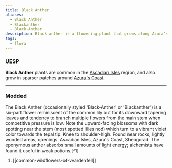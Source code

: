 ```yaml
---
title: Black Anther
aliases:
  - Black Anther
  - Blackanther
  - Black-Anther
description: Black anther is a flowering plant that grows along Azura's Coast.
tags:
  - flora
---
```

### [UESP](https://en.uesp.net/wiki/Morrowind:Black_Anther)
**Black Anther** plants are common in the [Ascadian Isles](https://en.uesp.net/wiki/Morrowind:Ascadian_Isles "Morrowind:Ascadian Isles") region, and also grow in sparser patches around [Azura's Coast](https://en.uesp.net/wiki/Morrowind:Azura%27s_Coast "Morrowind:Azura's Coast").

***
### Modded
The Black Anther (occasionally styled 'Black-Anther' or 'Blackanther') is a six-part flower reminiscent of the common lily but for its downward tapering leaves and tendency to branch multiple flowers from the main stem when competitive pressure is low. Note the upward-facing blossoms with dark spotting near the stem (most spotted lilies nod) which turn to a vibrant violet color towards the tepal tip. Knee to shoulder-high. Found near rocks, lightly wooded areas, openings. Ascadian Isles, Azura's Coast, Sheogorad. The eponymous anther absorbs small amounts of light energy; alchemists have found it useful in weak potions.[^1]

1. [[common-wildflowers-of-vvardenfell]]